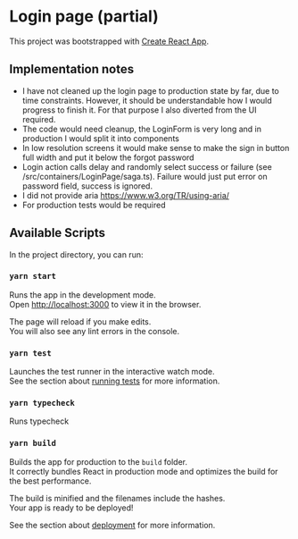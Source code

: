 # Login page (partial)

This project was bootstrapped with [Create React App](https://github.com/facebook/create-react-app).

## Implementation notes

- I have not cleaned up the login page to production state by far, due to time constraints.
  However, it should be understandable how I would progress to finish it. For that purpose I also diverted from the UI required.
- The code would need cleanup, the LoginForm is very long and in production I would split it into components
- In low resolution screens it would make sense to make the sign in button full width and put it below the forgot password
- Login action calls delay and randomly select success or failure (see /src/containers/LoginPage/saga.ts). Failure would just put error on password field,
  success is ignored.
- I did not provide aria https://www.w3.org/TR/using-aria/
- For production tests would be required

## Available Scripts

In the project directory, you can run:

### `yarn start`

Runs the app in the development mode.\
Open [http://localhost:3000](http://localhost:3000) to view it in the browser.

The page will reload if you make edits.\
You will also see any lint errors in the console.

### `yarn test`

Launches the test runner in the interactive watch mode.\
See the section about [running tests](https://facebook.github.io/create-react-app/docs/running-tests) for more information.

### `yarn typecheck`

Runs typecheck

### `yarn build`

Builds the app for production to the `build` folder.\
It correctly bundles React in production mode and optimizes the build for the best performance.

The build is minified and the filenames include the hashes.\
Your app is ready to be deployed!

See the section about [deployment](https://facebook.github.io/create-react-app/docs/deployment) for more information.
